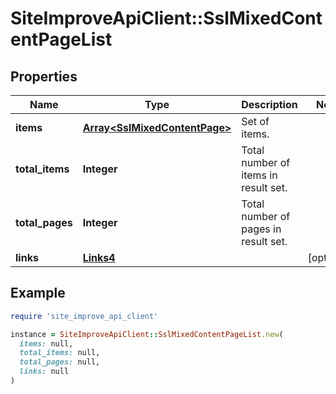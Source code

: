 # SiteImproveApiClient::SslMixedContentPageList

## Properties

| Name | Type | Description | Notes |
| ---- | ---- | ----------- | ----- |
| **items** | [**Array&lt;SslMixedContentPage&gt;**](SslMixedContentPage.md) | Set of items. |  |
| **total_items** | **Integer** | Total number of items in result set. |  |
| **total_pages** | **Integer** | Total number of pages in result set. |  |
| **links** | [**Links4**](Links4.md) |  | [optional] |

## Example

```ruby
require 'site_improve_api_client'

instance = SiteImproveApiClient::SslMixedContentPageList.new(
  items: null,
  total_items: null,
  total_pages: null,
  links: null
)
```

